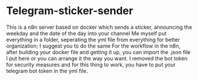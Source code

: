 # Telegram-sticker-sender
This is a n8n server based on docker which sends a sticker, announcing the weekday and the date of the day into your channel
Me myself put everything in a folder, seperating the yml file from everything for better organization; I suggest you to do the same
For the workflow in the n8n, after building your docker file and getting it up, you can import the .json file I put here or you can arrange it the way you want.
I removed the bot token for security measures and for this thing to work, you have to put your telegram bot token in the yml file.

































